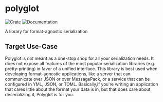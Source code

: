 # polyglot
[![Crate](https://img.shields.io/crates/v/polyglot?style=flat-square)](https://crates.io/crates/polyglot)
[![Documentation](https://docs.rs/polyglot/badge.svg)](https://docs.rs/polyglot)

A library for format-agnostic serialization

## Target Use-Case
Polyglot is *not* meant as a one-stop shop for all your serialization needs. 
It does not expose all features of the most popular serialization libraries (e.g. pretty-printing) 
in favor of a unified interface. This library is best used when developing format-agnostic applications, like a server 
that can communicate over JSON or over MessagePack, or a service that can be configured in YML, JSON, or TOML.
Basically,if you're writing an application that cares little about the format your data is in, but that does care about
deserializing it, Polyglot is for you.
